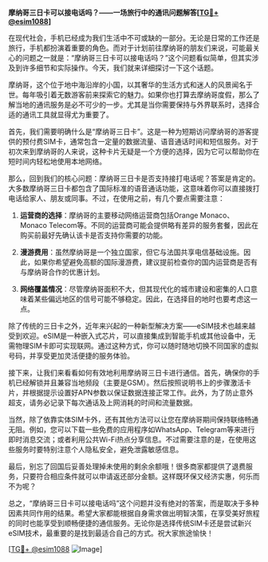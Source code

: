 **摩纳哥三日卡可以接电话吗？——一场旅行中的通讯问题解答[[TG💪+ @esim1088](https://t.me/s/esim1088)]**

在现代社会，手机已经成为我们生活中不可或缺的一部分。无论是日常的工作还是旅行，手机都扮演着重要的角色。而对于计划前往摩纳哥的朋友们来说，可能最关心的问题之一就是：“摩纳哥三日卡可以接电话吗？”这个问题看似简单，但其实涉及到许多细节和实际操作。今天，我们就来详细探讨一下这个话题。

摩纳哥，这个位于地中海沿岸的小国，以其奢华的生活方式和迷人的风景闻名于世。每年吸引着无数游客前来探索它的魅力。如果你也打算去摩纳哥度假，那么了解当地的通讯服务是必不可少的一步。尤其是当你需要保持与外界联系时，选择合适的通讯工具就显得尤为重要了。

首先，我们需要明确什么是“摩纳哥三日卡”。这是一种为短期访问摩纳哥的游客提供的预付费SIM卡，通常包含一定量的数据流量、语音通话时间和短信服务。对于初次来到摩纳哥的人来说，这种卡片无疑是一个方便的选择，因为它可以帮助你在短时间内轻松地使用本地网络。

那么，回到我们的核心问题：摩纳哥三日卡是否支持接打电话呢？答案是肯定的。大多数摩纳哥三日卡都包含了国际标准的语音通话功能，这意味着你可以直接拨打电话给家人、朋友或同事。不过，在使用之前，有几个要点需要注意：

1. **运营商的选择**：摩纳哥的主要移动网络运营商包括Orange Monaco、Monaco Telecom等。不同的运营商可能会提供略有差异的服务套餐，因此在购买前最好先确认该卡是否支持你需要的功能。

2. **漫游费用**：虽然摩纳哥是一个独立国家，但它与法国共享电信基础设施。因此，如果你希望避免高额的国际漫游费，建议提前检查你的国内运营商是否有与摩纳哥合作的优惠计划。

3. **网络覆盖情况**：尽管摩纳哥面积不大，但其现代化的城市建设和密集的人口意味着某些偏远地区的信号可能不够稳定。因此，在选择目的地时也要考虑这一点。

除了传统的三日卡之外，近年来兴起的一种新型解决方案——eSIM技术也越来越受到欢迎。eSIM是一种嵌入式芯片，可以直接集成到智能手机或其他设备中，无需物理SIM卡即可实现联网。通过这种方式，你可以随时随地切换不同国家的虚拟号码，并享受更加灵活便捷的服务体验。

接下来，让我们来看看如何有效地利用摩纳哥三日卡进行通信。首先，确保你的手机已经解锁并且兼容当地频段（主要是GSM）。然后按照说明书上的步骤激活卡片，并根据提示设置好APN参数以保证数据连接正常工作。此外，为了防止意外超支，请务必记录下每次通话及上网消耗的时间和流量数据。

当然，除了依靠实体SIM卡外，还有其他方法可以让您在摩纳哥期间保持联络畅通无阻。例如，您可以下载一些免费的应用程序如WhatsApp、Telegram等来进行即时消息交流；或者利用公共Wi-Fi热点分享信息。不过需要注意的是，在使用这些服务时要特别注意个人隐私安全，避免泄露敏感信息。

最后，别忘了回国后妥善处理掉未使用的剩余余额哦！很多商家都提供了退费服务，只要符合相应条件就可以申请返还部分金额。这样既环保又经济实惠，何乐而不为呢？

总之，“摩纳哥三日卡可以接电话吗”这个问题并没有绝对的答案，而是取决于多种因素共同作用的结果。希望大家都能根据自身需求做出明智决策，在享受美好旅程的同时也能享受到顺畅便捷的通信服务。无论你是选择传统SIM卡还是尝试新兴eSIM技术，最重要的是找到最适合自己的方式。祝大家旅途愉快！

[[TG💪+ @esim1088](https://t.me/s/esim1088) ![Image](https://i.postimg.cc/4NQfJmqS/Snipaste-2025-05-13-00-14-12.png)]